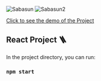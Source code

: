 ![Sabasun](https://user-images.githubusercontent.com/79920728/208693756-f13ef5a3-c214-4caf-ba6f-be0483e198be.jpeg)
![Sabasun2](https://user-images.githubusercontent.com/79920728/208696685-93f6b80d-94c9-48e9-bf4e-99fb5723a3d3.jpeg)

[Click to see the demo of the Project](http://sabasun.hamikhosravi.com/)

## React Project 🪜

In the project directory, you can run:

### `npm start`

